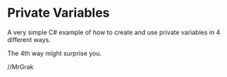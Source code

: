 # Private Variables

A very simple C# example of how to create and use private variables in 4 different ways.

The 4th way might surprise you.

//MrGrak



	
	